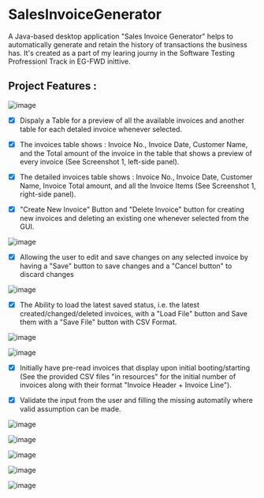 # SalesInvoiceGenerator
A Java-based desktop application "Sales Invoice Generator" helps to automatically generate and retain the history of transactions the business has. It's created as a part of my learing journy in the Software Testing Profressionl Track in EG-FWD inittive. 

## Project Features : 
![image](https://user-images.githubusercontent.com/77552628/174400636-29f16a71-64b7-4c60-8899-cc03f4a56094.png)

- [X] Dispaly a Table for a preview of all the available invoices and another table for each detaled invoice whenever selected.
- [X] The invoices table shows : Invoice No., Invoice Date, Customer Name, and the Total amount of the invoice in the table that shows a preview of every invoice (See Screenshot 1, left-side panel).
- [X] The detailed invoices table shows : Invoice No., Invoice Date, Customer Name, Invoice Total amount, and all the Invoice Items (See Screenshot 1, right-side panel).

- [X] "Create New Invoice" Button and "Delete Invoice" button for creating new invoices and deleting an existing one whenever selected from the GUI. 

![image](https://user-images.githubusercontent.com/77552628/174401503-ba793f10-35e6-4108-b37f-173b466b9d67.png)

- [X] Allowing the user to edit and save changes on any selected invoice by having a "Save" button to save changes and a "Cancel button" to discard changes

![image](https://user-images.githubusercontent.com/77552628/174401887-ec563610-1fb8-4a5e-9f7f-b4f8c275eae4.png)

- [X] The Ability to load the latest saved status, i.e. the latest created/changed/deleted invoices, with a "Load File" button and Save them with a "Save File" button with CSV Format.

![image](https://user-images.githubusercontent.com/77552628/174402345-822b6e30-eead-455b-9c0e-1a4d95c122a1.png)

![image](https://user-images.githubusercontent.com/77552628/174402659-5d1f4907-b513-40c5-8884-59b110c1674d.png)

- [X] Initially have pre-read invoices that display upon initial booting/starting (See the provided CSV files "in resources" for the initial number of invoices along with their format "Invoice Header + Invoice Line").

- [X] Validate the input from the user and filling the missing automatily where valid assumption can be made. 

![image](https://user-images.githubusercontent.com/77552628/174403496-bc1d7220-11e5-4a25-b229-c4e0e7901aeb.png)

![image](https://user-images.githubusercontent.com/77552628/174403663-19a1083d-5d5e-4c91-99cb-c9f002c073e8.png)

![image](https://user-images.githubusercontent.com/77552628/174403763-6f5ec85f-21c5-4e06-acd5-4898fe51c428.png)

![image](https://user-images.githubusercontent.com/77552628/174403836-67596955-bf89-49aa-a043-d56999ac439d.png)

![image](https://user-images.githubusercontent.com/77552628/174403423-9b26ddb1-2f2c-490b-9929-cf71a244048d.png)

